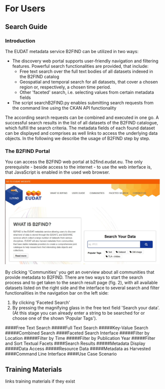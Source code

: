 # For Users

## Search Guide

### Introduction
The EUDAT metadata service B2FIND can be utilized in two ways:

* The discovery web portal supports user-friendly navigation and filtering features. Powerful search functionalities are provided, that include:
	* Free text search over the full text bodies of all datasets indexed in the B2FIND catalog
	* Geospatial and temporal search for all datasets, that cover a chosen region or, respectively, a chosen time period.
	* Other 'faceted' search, i.e. selecting values from certain metadata fields
* The script searchB2FIND.py enables submitting search requests from the command line using the CKAN API functionality

The according search requests can be combined and executed in one go. A successful search results in the list of all datasets of the B2FIND catalogue, which fulfill the search criteria. The metadata fields of each found dataset can be displayed and comprises as well links to access the underlying data objects. In the following we describe the usage of B2FIND step by step.

### The B2FIND Portal
You can access the B2FIND web portal at b2find.eudat.eu. The only prerequisite - beside access to the internet - to use the web interface is, that JavaScript is enabled in the used web browser.

![B2FIND Homepage](img/B2FIND_entry_page.jpg)

By clicking 'Communities' you get an overview about all communities that provide metadata to B2FIND.
There are two ways to start the search process and to get taken to the search result page (fig. 2), with all available datasets listed on the right side and the interface to several search and filter functionalities in the navigation bar on the left side:

1. By clicking 'Faceted Search'
2. By pressing the magnifying glass in the free text field 'Search your data'. (At this stage you can already enter a string to be searched for or choose one of the shown 'Popular Tags').



####Free Text Search
#####Full Text Search
#####Key-Value Search
#####Combined Search
####Faceted Search Interface
#####Filter by Location
#####Filter by Time
#####Filter by Publication Year
#####Filter and Sort Textual Facets
####Search Results
#####Metadata Display
#####Data Access
#####Resource Data
#####Metadata as Harvested
####Command Line Interface
####Use Case Scenario



## Training Materials
links training materials if they exist



